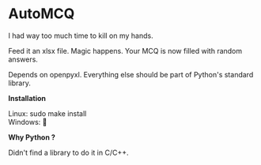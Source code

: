 # AutoMCQ

I had way too much time to kill on my hands.

Feed it an xlsx file. Magic happens. Your MCQ is now filled with random 
answers.

Depends on openpyxl. Everything else should be part of Python's standard library.

**Installation**

Linux: sudo make install  
Windows: 🤷

**Why Python ?**

Didn't find a library to do it in C/C++.
